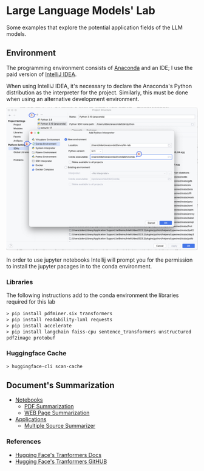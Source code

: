 # Large Language Models' Lab

Some examples that explore the potential application fields of the LLM models.

## Environment

The programming environment consists of [Anaconda](https://www.anaconda.com/download) and an IDE; 
I use the paid version of [IntelliJ IDEA](https://www.jetbrains.com/idea/).

When using IntelliJ IDEA, it's necessary to declare the Anaconda's Python distribution as the interpreter for the project. 
Similarly, this must be done when using an alternative development environment.

![virtual](doc/conda_environment.png)

In order to use jupyter notebooks Intellij will prompt you for the permission to install the jupyter pacages in to the conda environment.

### Libraries

The following instructions add to the conda environment the libraries required for this lab

    > pip install pdfminer.six transformers
    > pip install readability-lxml requests
    > pip install accelerate
    > pip install langchain faiss-cpu sentence_transformers unstructured pdf2image protobuf 

### Huggingface Cache

    > huggingface-cli scan-cache


## Document's Summarization

- [Notebooks](./doc/jupyter_notebooks.md)
  - [PDF Summarization](./doc/jupyter_notebooks.md#example-n1)
  - [WEB Page Summarization](./doc/jupyter_notebooks.md#example-n2)
- [Applications](./doc/applications.md)
  - [Multiple Source Summarizer](./doc/applications.md#example-a1)

### References

- [Hugging Face's Tranformers Docs](https://huggingface.co/docs/transformers/index)
- [Hugging Face's Tranformers GitHUB](https://github.com/huggingface/transformers)
